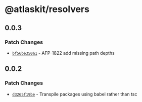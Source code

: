 # @atlaskit/resolvers

## 0.0.3

### Patch Changes

- [`bf56be350a1`](https://bitbucket.org/atlassian/atlassian-frontend/commits/bf56be350a1) - AFP-1822 add missing path depths

## 0.0.2

### Patch Changes

- [`d3265f19be`](https://bitbucket.org/atlassian/atlassian-frontend/commits/d3265f19be) - Transpile packages using babel rather than tsc

